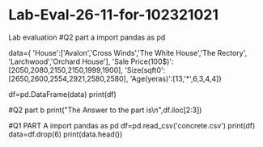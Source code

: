 # Lab-Eval-26-11-for-102321021
Lab evaluation 
#Q2 part a 
import pandas as pd

data={ 'House':['Avalon','Cross Winds','The White House','The Rectory',
'Larchwood','Orchard House'],
'Sale Price(100$)':[2050,2080,2150,2150,1999,1900],
'Size(sqft0':[2650,2600,2554,2921,2580,2580],
'Age(yeras)':[13,'*',6,3,4,4]}

df=pd.DataFrame(data)
print(df)

#Q2 part b 
print("The Answer to the part is\n",df.iloc[2:3])

#Q1 PART A
import pandas as pd
df=pd.read_csv('concrete.csv')
print(df)
data=df.drop(6)
print(data.head())
